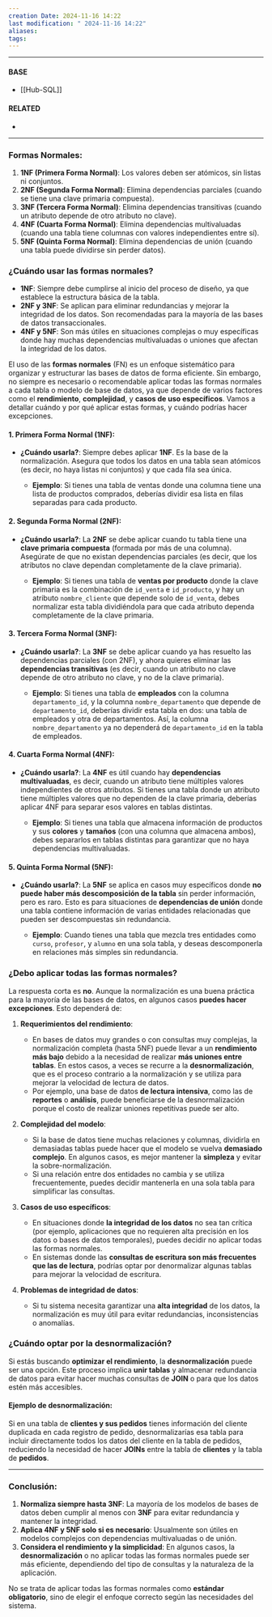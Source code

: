 ```yaml
---
creation Date: 2024-11-16 14:22
last modification: " 2024-11-16 14:22"
aliases: 
tags:
---
```

___
#### BASE
- [[Hub-SQL]]
#### RELATED
- 
___
### **Formas Normales:**

1. **1NF (Primera Forma Normal)**: Los valores deben ser atómicos, sin listas ni conjuntos.
2. **2NF (Segunda Forma Normal)**: Elimina dependencias parciales (cuando se tiene una clave primaria compuesta).
3. **3NF (Tercera Forma Normal)**: Elimina dependencias transitivas (cuando un atributo depende de otro atributo no clave).
4. **4NF (Cuarta Forma Normal)**: Elimina dependencias multivaluadas (cuando una tabla tiene columnas con valores independientes entre sí).
5. **5NF (Quinta Forma Normal)**: Elimina dependencias de unión (cuando una tabla puede dividirse sin perder datos).

### **¿Cuándo usar las formas normales?**

- **1NF**: Siempre debe cumplirse al inicio del proceso de diseño, ya que establece la estructura básica de la tabla.
- **2NF y 3NF**: Se aplican para eliminar redundancias y mejorar la integridad de los datos. Son recomendadas para la mayoría de las bases de datos transaccionales.
- **4NF y 5NF**: Son más útiles en situaciones complejas o muy específicas donde hay muchas dependencias multivaluadas o uniones que afectan la integridad de los datos.

El uso de las **formas normales** (FN) es un enfoque sistemático para organizar y estructurar las bases de datos de forma eficiente. Sin embargo, no siempre es necesario o recomendable aplicar todas las formas normales a cada tabla o modelo de base de datos, ya que depende de varios factores como el **rendimiento**, **complejidad**, y **casos de uso específicos**. Vamos a detallar cuándo y por qué aplicar estas formas, y cuándo podrías hacer excepciones.

#### 1. **Primera Forma Normal (1NF)**:

- **¿Cuándo usarla?**: Siempre debes aplicar **1NF**. Es la base de la normalización. Asegura que todos los datos en una tabla sean atómicos (es decir, no haya listas ni conjuntos) y que cada fila sea única.
    
    - **Ejemplo**: Si tienes una tabla de ventas donde una columna tiene una lista de productos comprados, deberías dividir esa lista en filas separadas para cada producto.

#### 2. **Segunda Forma Normal (2NF)**:

- **¿Cuándo usarla?**: La **2NF** se debe aplicar cuando tu tabla tiene una **clave primaria compuesta** (formada por más de una columna). Asegúrate de que no existan dependencias parciales (es decir, que los atributos no clave dependan completamente de la clave primaria).
    
    - **Ejemplo**: Si tienes una tabla de **ventas por producto** donde la clave primaria es la combinación de `id_venta` e `id_producto`, y hay un atributo `nombre_cliente` que depende solo de `id_venta`, debes normalizar esta tabla dividiéndola para que cada atributo dependa completamente de la clave primaria.

#### 3. **Tercera Forma Normal (3NF)**:

- **¿Cuándo usarla?**: La **3NF** se debe aplicar cuando ya has resuelto las dependencias parciales (con 2NF), y ahora quieres eliminar las **dependencias transitivas** (es decir, cuando un atributo no clave depende de otro atributo no clave, y no de la clave primaria).
    
    - **Ejemplo**: Si tienes una tabla de **empleados** con la columna `departamento_id`, y la columna `nombre_departamento` que depende de `departamento_id`, deberías dividir esta tabla en dos: una tabla de empleados y otra de departamentos. Así, la columna `nombre_departamento` ya no dependerá de `departamento_id` en la tabla de empleados.

#### 4. **Cuarta Forma Normal (4NF)**:

- **¿Cuándo usarla?**: La **4NF** es útil cuando hay **dependencias multivaluadas**, es decir, cuando un atributo tiene múltiples valores independientes de otros atributos. Si tienes una tabla donde un atributo tiene múltiples valores que no dependen de la clave primaria, deberías aplicar 4NF para separar esos valores en tablas distintas.
    
    - **Ejemplo**: Si tienes una tabla que almacena información de productos y sus **colores** y **tamaños** (con una columna que almacena ambos), debes separarlos en tablas distintas para garantizar que no haya dependencias multivaluadas.

#### 5. **Quinta Forma Normal (5NF)**:

- **¿Cuándo usarla?**: La **5NF** se aplica en casos muy específicos donde **no puede haber más descomposición de la tabla** sin perder información, pero es raro. Esto es para situaciones de **dependencias de unión** donde una tabla contiene información de varias entidades relacionadas que pueden ser descompuestas sin redundancia.
    
    - **Ejemplo**: Cuando tienes una tabla que mezcla tres entidades como `curso`, `profesor`, y `alumno` en una sola tabla, y deseas descomponerla en relaciones más simples sin redundancia.

### **¿Debo aplicar todas las formas normales?**

La respuesta corta es **no**. Aunque la normalización es una buena práctica para la mayoría de las bases de datos, en algunos casos **puedes hacer excepciones**. Esto dependerá de:

1. **Requerimientos del rendimiento**:
    
    - En bases de datos muy grandes o con consultas muy complejas, la normalización completa (hasta 5NF) puede llevar a un **rendimiento más bajo** debido a la necesidad de realizar **más uniones entre tablas**. En estos casos, a veces se recurre a la **desnormalización**, que es el proceso contrario a la normalización y se utiliza para mejorar la velocidad de lectura de datos.
    - Por ejemplo, una base de datos **de lectura intensiva**, como las de **reportes** o **análisis**, puede beneficiarse de la desnormalización porque el costo de realizar uniones repetitivas puede ser alto.
2. **Complejidad del modelo**:
    
    - Si la base de datos tiene muchas relaciones y columnas, dividirla en demasiadas tablas puede hacer que el modelo se vuelva **demasiado complejo**. En algunos casos, es mejor mantener la **simpleza** y evitar la sobre-normalización.
    - Si una relación entre dos entidades no cambia y se utiliza frecuentemente, puedes decidir mantenerla en una sola tabla para simplificar las consultas.
3. **Casos de uso específicos**:
    
    - En situaciones donde **la integridad de los datos** no sea tan crítica (por ejemplo, aplicaciones que no requieren alta precisión en los datos o bases de datos temporales), puedes decidir no aplicar todas las formas normales.
    - En sistemas donde las **consultas de escritura son más frecuentes que las de lectura**, podrías optar por denormalizar algunas tablas para mejorar la velocidad de escritura.
4. **Problemas de integridad de datos**:
    
    - Si tu sistema necesita garantizar una **alta integridad** de los datos, la normalización es muy útil para evitar redundancias, inconsistencias o anomalías.

### **¿Cuándo optar por la desnormalización?**

Si estás buscando **optimizar el rendimiento**, la **desnormalización** puede ser una opción. Este proceso implica **unir tablas** y almacenar redundancia de datos para evitar hacer muchas consultas de **JOIN** o para que los datos estén más accesibles.

#### **Ejemplo de desnormalización**:

Si en una tabla de **clientes y sus pedidos** tienes información del cliente duplicada en cada registro de pedido, desnormalizarías esa tabla para incluir directamente todos los datos del cliente en la tabla de pedidos, reduciendo la necesidad de hacer **JOINs** entre la tabla de **clientes** y la tabla de **pedidos**.

---

### **Conclusión**:

1. **Normaliza siempre hasta 3NF**: La mayoría de los modelos de bases de datos deben cumplir al menos con **3NF** para evitar redundancia y mantener la integridad.
2. **Aplica 4NF y 5NF solo si es necesario**: Usualmente son útiles en modelos complejos con dependencias multivaluadas o de unión.
3. **Considera el rendimiento y la simplicidad**: En algunos casos, la **desnormalización** o no aplicar todas las formas normales puede ser más eficiente, dependiendo del tipo de consultas y la naturaleza de la aplicación.

No se trata de aplicar todas las formas normales como **estándar obligatorio**, sino de elegir el enfoque correcto según las necesidades del sistema.